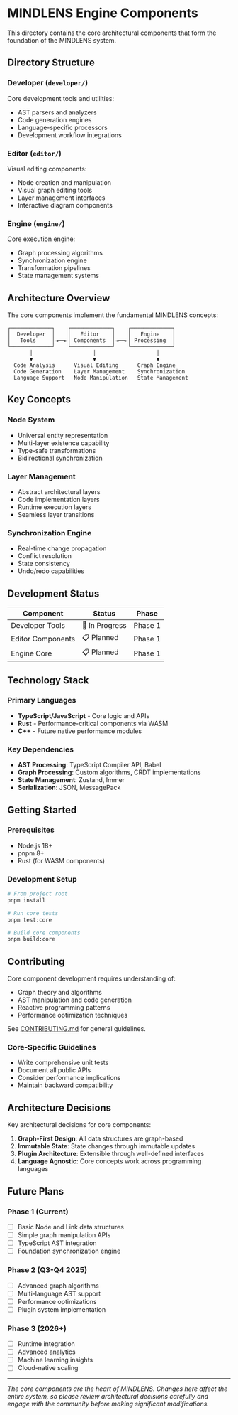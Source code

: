 # MINDLENS Engine Components

This directory contains the core architectural components that form the foundation of the MINDLENS system.

## Directory Structure

### Developer (`developer/`)
Core development tools and utilities:
- AST parsers and analyzers
- Code generation engines  
- Language-specific processors
- Development workflow integrations

### Editor (`editor/`)
Visual editing components:
- Node creation and manipulation
- Visual graph editing tools
- Layer management interfaces
- Interactive diagram components

### Engine (`engine/`)
Core execution engine:
- Graph processing algorithms
- Synchronization engine
- Transformation pipelines
- State management systems

## Architecture Overview

The core components implement the fundamental MINDLENS concepts:

```
┌─────────────┐    ┌─────────────┐    ┌─────────────┐
│  Developer  │    │   Editor    │    │   Engine    │
│   Tools     │◄──►│ Components  │◄──►│ Processing  │
└─────────────┘    └─────────────┘    └─────────────┘
       │                   │                   │
       ▼                   ▼                   ▼
  Code Analysis      Visual Editing      Graph Engine
  Code Generation    Layer Management    Synchronization
  Language Support   Node Manipulation   State Management
```

## Key Concepts

### Node System
- Universal entity representation
- Multi-layer existence capability
- Type-safe transformations
- Bidirectional synchronization

### Layer Management
- Abstract architectural layers
- Code implementation layers
- Runtime execution layers
- Seamless layer transitions

### Synchronization Engine
- Real-time change propagation
- Conflict resolution
- State consistency
- Undo/redo capabilities

## Development Status

| Component | Status | Phase |
|-----------|--------|-------|
| Developer Tools | 🚧 In Progress | Phase 1 |
| Editor Components | 📋 Planned | Phase 1 |
| Engine Core | 📋 Planned | Phase 1 |

## Technology Stack

### Primary Languages
- **TypeScript/JavaScript** - Core logic and APIs
- **Rust** - Performance-critical components via WASM
- **C++** - Future native performance modules

### Key Dependencies
- **AST Processing**: TypeScript Compiler API, Babel
- **Graph Processing**: Custom algorithms, CRDT implementations
- **State Management**: Zustand, Immer
- **Serialization**: JSON, MessagePack

## Getting Started

### Prerequisites
- Node.js 18+
- pnpm 8+
- Rust (for WASM components)

### Development Setup
```bash
# From project root
pnpm install

# Run core tests
pnpm test:core

# Build core components
pnpm build:core
```

## Contributing

Core component development requires understanding of:
- Graph theory and algorithms
- AST manipulation and code generation
- Reactive programming patterns
- Performance optimization techniques

See [CONTRIBUTING.md](../docs/CONTRIBUTING.md) for general guidelines.

### Core-Specific Guidelines
- Write comprehensive unit tests
- Document all public APIs
- Consider performance implications
- Maintain backward compatibility

## Architecture Decisions

Key architectural decisions for core components:

1. **Graph-First Design**: All data structures are graph-based
2. **Immutable State**: State changes through immutable updates
3. **Plugin Architecture**: Extensible through well-defined interfaces
4. **Language Agnostic**: Core concepts work across programming languages

## Future Plans

### Phase 1 (Current)
- [ ] Basic Node and Link data structures
- [ ] Simple graph manipulation APIs
- [ ] TypeScript AST integration
- [ ] Foundation synchronization engine

### Phase 2 (Q3-Q4 2025)
- [ ] Advanced graph algorithms
- [ ] Multi-language AST support
- [ ] Performance optimizations
- [ ] Plugin system implementation

### Phase 3 (2026+)
- [ ] Runtime integration
- [ ] Advanced analytics
- [ ] Machine learning insights
- [ ] Cloud-native scaling

---

*The core components are the heart of MINDLENS. Changes here affect the entire system, so please review architectural decisions carefully and engage with the community before making significant modifications.*
